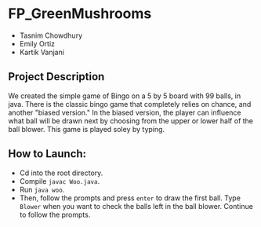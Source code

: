 # FP_GreenMushrooms
- Tasnim Chowdhury
- Emily Ortiz
- Kartik Vanjani
## Project Description
We created the simple game of Bingo on a 5 by 5 board with 99 balls, in java. There is the classic bingo game that completely relies on chance, and another "biased version." In the biased version, the player can influence what ball will be drawn next by choosing from the upper or lower half of the ball blower. This game is played soley by typing. 
## How to Launch:
- Cd into the root directory.
- Compile ```javac Woo.java```.
- Run ```java woo```.
- Then, follow the prompts and press ```enter``` to draw the first ball. Type ```Blower``` when you want to check the balls left in the ball blower. Continue to follow the prompts.
